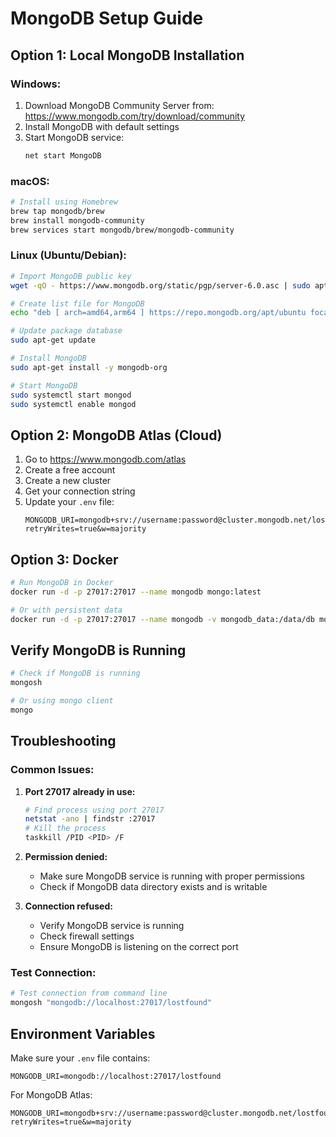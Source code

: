 # MongoDB Setup Guide

## Option 1: Local MongoDB Installation

### Windows:
1. Download MongoDB Community Server from: https://www.mongodb.com/try/download/community
2. Install MongoDB with default settings
3. Start MongoDB service:
   ```bash
   net start MongoDB
   ```

### macOS:
```bash
# Install using Homebrew
brew tap mongodb/brew
brew install mongodb-community
brew services start mongodb/brew/mongodb-community
```

### Linux (Ubuntu/Debian):
```bash
# Import MongoDB public key
wget -qO - https://www.mongodb.org/static/pgp/server-6.0.asc | sudo apt-key add -

# Create list file for MongoDB
echo "deb [ arch=amd64,arm64 ] https://repo.mongodb.org/apt/ubuntu focal/mongodb-org/6.0 multiverse" | sudo tee /etc/apt/sources.list.d/mongodb-org-6.0.list

# Update package database
sudo apt-get update

# Install MongoDB
sudo apt-get install -y mongodb-org

# Start MongoDB
sudo systemctl start mongod
sudo systemctl enable mongod
```

## Option 2: MongoDB Atlas (Cloud)

1. Go to https://www.mongodb.com/atlas
2. Create a free account
3. Create a new cluster
4. Get your connection string
5. Update your `.env` file:
   ```
   MONGODB_URI=mongodb+srv://username:password@cluster.mongodb.net/lostfound?retryWrites=true&w=majority
   ```

## Option 3: Docker

```bash
# Run MongoDB in Docker
docker run -d -p 27017:27017 --name mongodb mongo:latest

# Or with persistent data
docker run -d -p 27017:27017 --name mongodb -v mongodb_data:/data/db mongo:latest
```

## Verify MongoDB is Running

```bash
# Check if MongoDB is running
mongosh

# Or using mongo client
mongo
```

## Troubleshooting

### Common Issues:

1. **Port 27017 already in use:**
   ```bash
   # Find process using port 27017
   netstat -ano | findstr :27017
   # Kill the process
   taskkill /PID <PID> /F
   ```

2. **Permission denied:**
   - Make sure MongoDB service is running with proper permissions
   - Check if MongoDB data directory exists and is writable

3. **Connection refused:**
   - Verify MongoDB service is running
   - Check firewall settings
   - Ensure MongoDB is listening on the correct port

### Test Connection:

```bash
# Test connection from command line
mongosh "mongodb://localhost:27017/lostfound"
```

## Environment Variables

Make sure your `.env` file contains:

```env
MONGODB_URI=mongodb://localhost:27017/lostfound
```

For MongoDB Atlas:
```env
MONGODB_URI=mongodb+srv://username:password@cluster.mongodb.net/lostfound?retryWrites=true&w=majority
```



